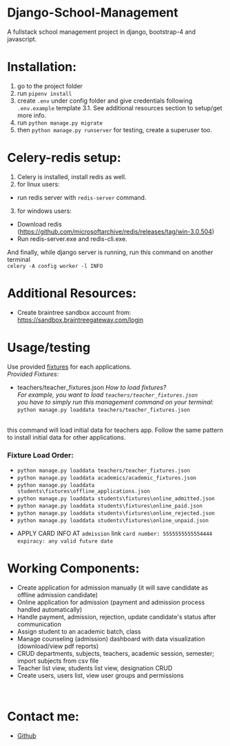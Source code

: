 # Django-School-Management
A fullstack school management project in django, bootstrap-4 and javascript.

# Installation:
1. go to the project folder
2. run `pipenv install`
3. create `.env` under config folder and give credentials following `.env.example` template
3.1. See additional resources section to setup/get more info.
4. run `python manage.py migrate`
5. then `python manage.py runserver`
for testing, create a superuser too.

# Celery-redis setup:
1. Celery is installed, install redis as well. <br>
2. for linux users: 
- run redis server with `redis-server` command.
3. for windows users:
- Download redis (https://github.com/microsoftarchive/redis/releases/tag/win-3.0.504)
- Run redis-server.exe and redis-cli.exe.

And finally, while django server is running, run this command on another terminal <br>
`celery -A config worker -l INFO`

# Additional Resources:
+ Create braintree sandbox account from: https://sandbox.braintreegateway.com/login

# Usage/testing
Use provided [fixtures](https://docs.djangoproject.com/en/3.1/howto/initial-data/) for each applications. <br>
*Provided Fixtures:*
- teachers/teacher_fixtures.json
*How to load fixtures?* <br>
*For example, you want to load `teachers/teacher_fixtures.json` <br>
you have to simply run this management command on your terminal:*
`python manage.py loaddata teachers/teacher_fixtures.json`
<br>
this command will load initial data for teachers app.
Follow the same pattern to install initial data for other applications.

### Fixture Load Order:
+ `python manage.py loaddata teachers/teacher_fixtures.json`
+ `python manage.py loaddata academics/academic_fixtures.json`
+ `python manage.py loaddata students\fixtures\offline_applications.json`
+ `python manage.py loaddata students\fixtures\online_admitted.json`
+ `python manage.py loaddata students\fixtures\online_paid.json`
+ `python manage.py loaddata students\fixtures\online_rejected.json`
+ `python manage.py loaddata students\fixtures\online_unpaid.json`


* APPLY CARD INFO AT `admission` link
`card number: 5555555555554444`
`expiracy: any valid future date` 

# Working Components:
* Create application for admission manually (it will save candidate as offline admission candidate)
* Online application for admission (payment and admission process handled automatically)
* Handle payment, admission, rejection, update candidate's status after communication
* Assign student to an academic batch, class
* Manage counseling (admission) dashboard with data visualization (download/view pdf reports)
* CRUD departments, subjects, teachers, academic session, semester; import subjects from csv file
* Teacher list view, students list view, designation CRUD
* Create users, users list, view user groups and permissions


<br>

# Contact me:

- [Github](https://github.com/devspac)

